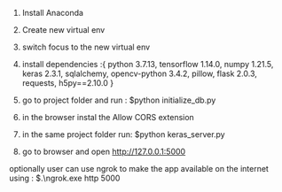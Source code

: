 
1. Install Anaconda 
2. Create new virtual env
3. switch focus to the new virtual env 
4. install dependencies :{
	python 3.7.13,
	tensorflow 1.14.0,
	numpy 1.21.5,
	keras 2.3.1,
	sqlalchemy,
	opencv-python 3.4.2,
	pillow,
	flask  2.0.3,
	requests,
	h5py==2.10.0
	}
	
5. go to project folder and run :
	$python initialize_db.py
6. in the browser instal the  Allow CORS extension
7. in the same project folder run:
	$python keras_server.py
8. go to browser and open 
	http://127.0.0.1:5000 
	
optionally user can use ngrok to make the app available on the internet using : 
	$.\ngrok.exe http 5000

